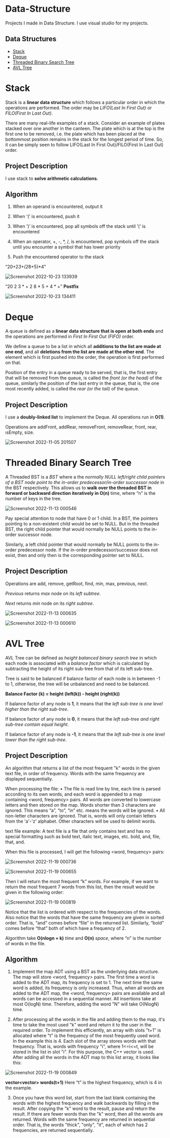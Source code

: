 # Data-Structure
Projects I made in Data Structure. I use visual studio for my projects.


## Data Structures
- [Stack](#stack)
- [Deque](#deque)
- [Threaded Binary Search Tree](#threaded-binary-search-tree)
- [AVL Tree](#avl-tree)


# Stack

Stack is a **linear data structure** which follows a particular order in which the operations are performed. The order may be *LIFO(Last In First Out)* or *FILO(First In Last Out)*.

There are many real-life examples of a stack. Consider an example of plates stacked over one another in the canteen. The plate which is at the top is the first one to be removed, i.e. the plate which has been placed at the bottommost position remains in the stack for the longest period of time. So, it can be simply seen to follow LIFO(Last In First Out)/FILO(First In Last Out) order.

## Project Description

I use stack to **solve arithmetic calculations**.

## Algorithm
1. When an operand is encountered, output it

2. When ’(’ is encountered, push it

3. When ’)’ is encountered, pop all symbols off the stack until ’(’ is encountered

4. When an operator, +, -, *, /, is encountered, pop symbols off the stack until you encounter a symbol that has
lower priority

5. Push the encountered operator to the stack

“20+2*3+(2*8+5)*4”

![Screenshot 2022-10-23 133939](https://user-images.githubusercontent.com/102357822/197387496-5139aa4d-4e5a-49d6-b1ac-b4806768ebbc.png)


“20 2 3 * + 2 8 * 5 + 4 * +” **Postfix**


![Screenshot 2022-10-23 134411](https://user-images.githubusercontent.com/102357822/197387682-d7127fa2-c27f-4df2-8f4c-e097069ae85c.png)

# Deque

A queue is defined as a **linear data structure that is open at both ends** and the operations are performed in *First In First Out (FIFO)* order.

We define a queue to be a list in which all **additions to the list are made at one end**, and all **deletions from the list are made at the other end**. The element which is first pushed into the order, the operation is first performed on that.

Position of the entry in a queue ready to be served, that is, the first entry that will be removed from the queue, is called the *front (or the head)* of the queue, similarly the position of the last entry in the queue, that is, the one most recently added, is called the *rear (or the tail)* of the queue.

## Project Description

I use a **doubly-linked list** to implement the Deque.
All operations run in **O(1)**.

Operations are addFront, addRear, removeFront, removeRear, front, rear, ısEmpty, size.


![Screenshot 2022-11-05 201507](https://user-images.githubusercontent.com/102357822/200132754-6ff105ce-fde7-4a17-b56e-ee28f869c22c.png)


# Threaded Binary Search Tree

A Threaded BST is a *BST* where a the *normally NULL left/right child pointers of a BST node point to the in-order predecessor/in-order successor node* in the BST respectively. This allows us to **walk over the threaded BST in forward or backward direction iteratively in O(n)** time, where “n” is the number of keys in the tree.

![Screenshot 2022-11-13 000546](https://user-images.githubusercontent.com/102357822/201494619-4ce11ce1-3832-4e5b-b8ae-8eb45c342875.png)

Pay special attention to node that have 0 or 1 child. In a BST, the pointers pointing to a non-existent child would be set to NULL. But in the threaded BST, the right child pointer that would normally be NULL points to the in-order successor node.

Similarly, a left child pointer that would normally be NULL points to the in-order predecessor node. If the in-order predecessor/successor does not exist, then and only then is the corresponding pointer set to NULL.

## Project Description

Operations are add, remove, getRoot, find, min, max, previous, next.

*Previous* returns *max* node on its *left subtree*.

*Next* returns *min* node on its *right subtree*.

![Screenshot 2022-11-13 000635](https://user-images.githubusercontent.com/102357822/201494738-025980fe-f90d-4acc-8aa7-6435f397c5cc.png)

![Screenshot 2022-11-13 000610](https://user-images.githubusercontent.com/102357822/201494740-7ac6ab02-3461-4bbc-8216-0c8d1f127705.png)


# AVL Tree

AVL Tree can be defined as *height balanced binary search tree* in which each node is associated with a *balance factor* which is calculated by subtracting the height of its right sub-tree from that of its left sub-tree.

Tree is said to be balanced if balance factor of each node is in between -1 to 1, otherwise, the tree will be unbalanced and need to be balanced.

**Balance Factor (k) = height (left(k)) - height (right(k))**

If balance factor of any node is **1**, it means that the *left sub-tree is one level higher than the right sub-tree*.

If balance factor of any node is **0**, it means that the *left sub-tree and right sub-tree contain equal height*.

If balance factor of any node is **-1**, it means that the *left sub-tree is one level lower than the right sub-tree*.

## Project Description

An algorithm that returns a list of the most frequent "k" words in the given text file, in order of frequency. Words with the same frequency are displayed sequentially.

When processing the file:
• The file is read line by line, each line is parsed according to its own words, and each word is appended to a map containing <word, frequency> pairs. All words are converted to lowercase letters and then stored on the map. Words shorter than 3 characters are ignored. This means “a”, “to”, “in” etc. means the words will be ignored.
• All non-letter characters are ignored. That is, words will only contain letters from the 'a'-'z' alphabet. Other characters will be used to delimit words.

text file example:
A text file is a file that only contains
text and has no special formatting
such as bold text, italic text, images, etc.
bold, and, file, that, and.

When this file is processed, I will get the following <word, frequency> pairs:

![Screenshot 2022-11-19 000736](https://user-images.githubusercontent.com/102357822/202804238-6ece7a9a-82aa-4b63-872b-706a00645177.png)

![Screenshot 2022-11-19 000655](https://user-images.githubusercontent.com/102357822/202804255-e74be090-0504-416f-be44-46ce756cf597.png)

Then I will return the most frequent “k” words. For example, if we want to return the most frequent 7 words from this list, then the result would be given in the following order:

![Screenshot 2022-11-19 000819](https://user-images.githubusercontent.com/102357822/202804274-045d1cfc-2f14-46ca-bf05-561aea7e7477.png)


Notice that the list is ordered with respect to the frequencies of the words. Also notice that the words that have the same frequency are given in sorted order. That is, “and” comes before “file” in the returned list. Similarly, “bold” comes before “that” both of which have a frequency of 2.

Algorithm take **O(nlogn + k)** *time* and **O(n)** *space*, where “n” is the number of words in the file.

## Algorithm

1. Implement the map ADT using a BST as the underlying data structure. The map will store <word, frequency> pairs. The first time a word is added to the ADT map, its frequency is set to 1. The next time the same word is added, its frequency is only increased. Thus, when all words are added to the ADT map, the <word, frequency> pairs are available and all words can be accessed in a sequential manner. All insertions take at most O(logN) time. Therefore, adding the word "N" will take O(NlogN) time.

2. After processing all the words in the file and adding them to the map, it's time to take the most used "k" word and return it to the user in the required order. To implement this efficiently, an array with slots "t+1" is allocated where "t" is the frequency of the most frequently used word. In the example this is 4. Each slot of the array stores words with that frequency. That is, words with frequency "i", where 1<=i<=t, will be stored in the list in slot "i". For this purpose, the C++ vector is used. After adding all the words in the ADT map to this list array, it looks like this:

![Screenshot 2022-11-19 000849](https://user-images.githubusercontent.com/102357822/202804305-02dfa6e2-d84e-4597-9214-eccdae8d74d8.png)

**vector<vector<string>> words(t+1)**
Here “t” is the highest frequency, which is 4 in the example.

3. Once you have this word list, start from the last blank containing the words with the highest frequency and walk backwards by filling in the result. After copying the "k" word to the result, pause and return the result. If there are fewer words than the "k" word, then all the words are returned. Words with the same frequency are returned in sequential order. That is, the words "thick", "only", "it", each of which has 2 frequencies, are returned sequentially.

